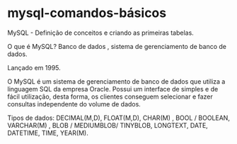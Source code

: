 # mysql-comandos-básicos
MySQL - Definição de conceitos e criando as primeiras tabelas.


O que é MySQL? Banco de dados , sistema de gerenciamento de banco de dados.

Lançado em 1995.

O MySQL é um sistema de gerenciamento de banco de dados que utiliza a linguagem SQL da empresa Oracle. 
Possui um interface de simples e de fácil utilização, desta forma, os clientes conseguem selecionar e fazer consultas independente do volume de dados.

Tipos de dados:  DECIMAL(M,D), FLOAT(M,D), CHAR(M) , BOOL / BOOLEAN, VARCHAR(M) , BLOB / MEDIUMBLOB/ TINYBLOB, LONGTEXT, DATE, DATETIME, TIME, YEAR(M).
